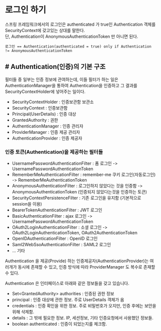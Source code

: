 # 로그인 하기

스프링 프레임워크에서의 로그인은 authenticated 가 true인 Authentication 객체를 SecurityContext에 갖고있는 상대를 말한다.  
단, Authentication이 AnonymousAuthenticationToken 만 아니면 된다.

```text
로그인 == Authentication(authenticated = true) only if Authentication != AnonymousAuthenticationToken
```

## # Authentication(인증)의 기본 구조

필터들 중 일부는 인증 정보에 관여하는데, 이들 필터가 하는 일은 AuthenticationManager을 통하여 Authentication을 인증하고 그 결과를 SecurityContextHolder에 넣어주는 일이다.

- SecurityContextHolder : 인증보관함 보관소
- SecurityContext : 인증보관함
- Principal(UserDetails) : 인증 대상
- GrantedAuthority : 권한
- AuthenticationManager : 인증 관리자
- ProviderManager : 인증 제공 관리자
- AuthenticationProvider : 인증 제공자

### 인증 토큰(Authentication)을 제공하는 필터들

- UsernamePasswordAuthenticationFilter : 폼 로그인 -> UsernamePasswordAuthenticationToken
- RememberMeAuthenticationFilter : remember-me 쿠키 로그인(자동로그인) -> RememberMeAuthenticationToken
- AnonymousAuthenticationFilter : 로그인하지 않았다는 것을 인증함 -> AnonymousAuthenticationToken (인증되지 않았다는것을 인증하는 토큰)
- SecurityContextPersistenceFilter : 기존 로그인을 유지함 (기본적으로 session을 이용)
- BearerTokenAuthenticationFilter : JWT 로그인
- BasicAuthenticationFilter : ajax 로그인 -> UsernamePasswordAuthenticationToken
- OAuth2LoginAuthenticationFilter : 소셜 로그인 -> OAuth2LoginAuthenticationToken, OAuth2AuthenticationToken
- OpenIDAuthenticationFilter : OpenID 로그인
- Saml2WebSsoAuthenticationFilter : SAML2 로그인
- ... 기타

Authentication 을 제공(Provide) 하는 인증제공자(AuthenticationProvider)는 여러개가 동시에 존재할 수 있고, 인증 방식에 따라 ProviderManager 도 복수로 존재할 수 있다.

Authentication 은 인터페이스로 아래와 같은 정보들을 갖고 있습니다.

- Set\<GrantedAuthority> authorities : 인증된 권한 정보
- principal : 인증 대상에 관한 정보. 주로 UserDetails 객체가 옴
- credentials : 인증 확인을 위한 정보. 주로 비밀번호가 오지만, 인증 후에는 보안을 위해 삭제함.
- details : 그 밖에 필요한 정보. IP, 세션정보, 기타 인증요청에서 사용했던 정보들.
- boolean authenticated : 인증이 되었는지를 체크함.
